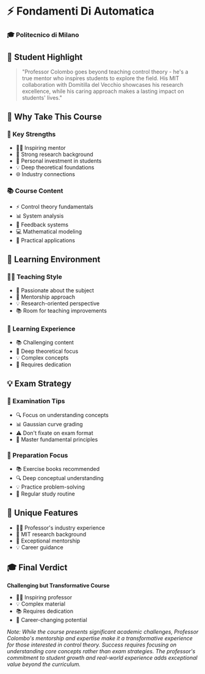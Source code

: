 # ⚡ Fondamenti Di Automatica
### 🎓 Politecnico di Milano

## 💫 Student Highlight
> "Professor Colombo goes beyond teaching control theory - he's a true mentor who inspires students to explore the field. His MIT collaboration with Domitilla del Vecchio showcases his research excellence, while his caring approach makes a lasting impact on students' lives."

## 🌟 Why Take This Course
### 💪 Key Strengths
- 👨‍🏫 Inspiring mentor
- 🔬 Strong research background
- 🤝 Personal investment in students
- 💡 Deep theoretical foundations
- 🌐 Industry connections

### 📚 Course Content
- ⚡ Control theory fundamentals
- 📊 System analysis
- 🔄 Feedback systems
- 💻 Mathematical modeling
- 🎯 Practical applications

## 👥 Learning Environment
### 👨‍🏫 Teaching Style
- 🌟 Passionate about the subject
- 🤝 Mentorship approach
- 💡 Research-oriented perspective
- 📚 Room for teaching improvements

### 📘 Learning Experience
- 📚 Challenging content
- 🎯 Deep theoretical focus
- 💡 Complex concepts
- 📝 Requires dedication

## 💡 Exam Strategy
### 📝 Examination Tips
- 🔍 Focus on understanding concepts
- 📊 Gaussian curve grading
- ⚠️ Don't fixate on exam format
- 🎯 Master fundamental principles

### 🎯 Preparation Focus
- 📚 Exercise books recommended
- 🔍 Deep conceptual understanding
- 💡 Practice problem-solving
- 📝 Regular study routine

## 🌟 Unique Features
- 👨‍🏫 Professor's industry experience
- 🔬 MIT research background
- 🤝 Exceptional mentorship
- 💡 Career guidance

## 🎓 Final Verdict
**Challenging but Transformative Course**
- 👨‍🏫 Inspiring professor
- 💡 Complex material
- 📚 Requires dedication
- 🌟 Career-changing potential

*Note: While the course presents significant academic challenges, Professor Colombo's mentorship and expertise make it a transformative experience for those interested in control theory. Success requires focusing on understanding core concepts rather than exam strategies. The professor's commitment to student growth and real-world experience adds exceptional value beyond the curriculum.*